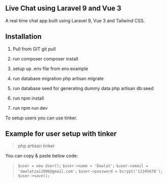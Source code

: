 ## Live Chat using Laravel 9 and Vue 3

A real time chat app built using Laravel 9, Vue 3 and Tailwind CSS.

## Installation

1. Pull from GIT
   git pull

2. run composer
   composer install

3. setup up .env file from env.example

4. run database migration
   php artisan migrate

5. run database seed for generating dummy data
   php artisan db:seed

6. run npm install

7. run npm run dev

To setup users you can use tinker.

## Example for user setup with tinker

> php artisan tinker

You can copy & paste below code:

> `$user = new User();`
> `$user->name = 'Dawlat';`
> `$user->email = 'dawlatzai2006@gmail.com';`
> `$user->password = bcrypt('12345678');`
> `$user->save();`
